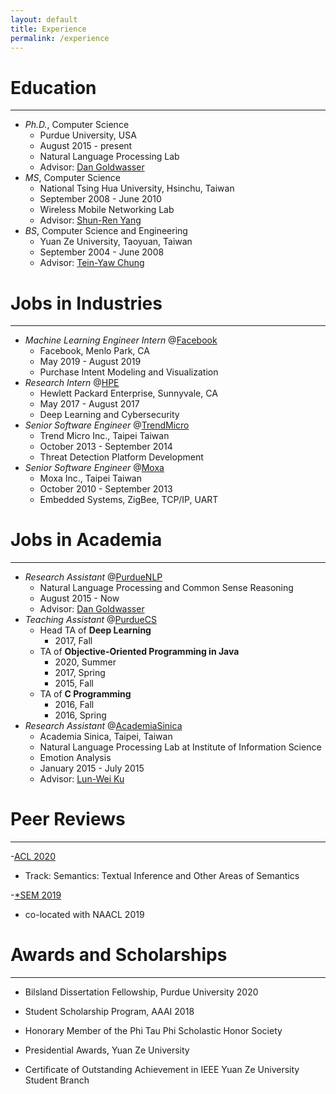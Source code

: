 ```yaml
---
layout: default
title: Experience
permalink: /experience
---
```


# Education
---
- *Ph.D.*, Computer Science
  - Purdue University, USA
  - August 2015 - present
  - Natural Language Processing Lab
  - Advisor: [Dan Goldwasser](https://www.cs.purdue.edu/homes/dgoldwas/)
- *MS*, Computer Science
  - National Tsing Hua University, Hsinchu, Taiwan
  - September 2008 - June 2010
  - Wireless Mobile Networking Lab
  - Advisor: [Shun-Ren Yang](http://www.cs.nthu.edu.tw/~sryang/)
- *BS*, Computer Science and Engineering
  - Yuan Ze University, Taoyuan, Taiwan
  - September 2004 - June 2008
  - Advisor: [Tein-Yaw Chung](https://www.cse.yzu.edu.tw/en/people/professor?name=Tein-Yaw%20Chung)


# Jobs in Industries
---
- *Machine Learning Engineer Intern* @[Facebook](https://www.facebook.com)
  - Facebook, Menlo Park, CA
  - May 2019 - August 2019
  - Purchase Intent Modeling and Visualization
- *Research Intern* @[HPE](https://www.hpe.com/us/en/home.html)
  - Hewlett Packard Enterprise, Sunnyvale, CA
  - May 2017 - August 2017
  - Deep Learning and Cybersecurity
- *Senior Software Engineer* @[TrendMicro](https://www.trendmicro.com)
  - Trend Micro Inc., Taipei Taiwan
  - October 2013 - September 2014
  - Threat Detection Platform Development
- *Senior Software Engineer* @[Moxa](https://www.moxa.com/)
  - Moxa Inc., Taipei Taiwan
  - October 2010 - September 2013
  - Embedded Systems, ZigBee, TCP/IP, UART

# Jobs in Academia
---
- *Research Assistant* @[PurdueNLP](https://www.cs.purdue.edu/homes/dgoldwas/)
  - Natural Language Processing and Common Sense Reasoning
  - August 2015 - Now
  - Advisor: [Dan Goldwasser](https://www.cs.purdue.edu/homes/dgoldwas/)
- *Teaching Assistant* @[PurdueCS](https://www.cs.purdue.edu/)
  - Head TA of **Deep Learning**
    - 2017, Fall
  - TA of **Objective-Oriented Programming in Java**
    - 2020, Summer
    - 2017, Spring
    - 2015, Fall
  - TA of **C Programming**
    - 2016, Fall
    - 2016, Spring
- *Research Assistant* @[AcademiaSinica](http://www.iis.sinica.edu.tw/)
  - Academia Sinica, Taipei, Taiwan
  - Natural Language Processing Lab at Institute of Information Science
  - Emotion Analysis
  - January 2015 - July 2015
  - Advisor: [Lun-Wei Ku](http://www.iis.sinica.edu.tw/pages/lwku/index_en.html)

# Peer Reviews
---
-[ACL 2020](https://acl2020.org/)
  - Track: Semantics: Textual Inference and Other Areas of Semantics

-[*SEM 2019](http://starsem.org/2019/)
  - co-located with NAACL 2019

# Awards and Scholarships
---
- Bilsland Dissertation Fellowship, Purdue University 2020

- Student Scholarship Program, AAAI 2018

- Honorary Member of the Phi Tau Phi Scholastic Honor Society

- Presidential Awards, Yuan Ze University

- Certificate of Outstanding Achievement in IEEE Yuan Ze University Student Branch

